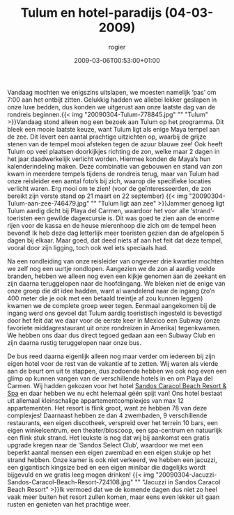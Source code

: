 ﻿---
title: Tulum en hotel-paradijs (04-03-2009)
author: rogier
type: post
date: 2009-03-06T00:53:00+01:00
url: /weblog/2009/03/06/tulum-en-hotel-paradijs-04-03-2009/
commentFolder: 2009-03-06-tulum-en-hotel-paradijs-04-03-2009
categories:
- Vakantie
tags:
- Maya\'s
- Mexico
- rondreis
- Tulum
resources:
- src: 20090304-Tulum-778845.jpg
  title: Tulum
- src: 20090304-Tulum-aan-zee-746479.jpg
  title: Tulum ligt aan zee
- src: 20090304-Jacuzzi-Sandos-Caracol-Beach-Resort-724108.jpg
  title: Jacuzzi in Sandos Caracol Beach Resort

---
Vandaag mochten we enigszins uitslapen, we moesten namelijk ‘pas’ om 7:00 aan het ontbijt zitten. Gelukkig hadden we allebei lekker geslapen in onze luxe bedden, dus konden we uitgerust aan onze laatste dag van de rondreis beginnen.{{< img "20090304-Tulum-778845.jpg" ""  "Tulum" >}}Vandaag stond alleen nog een bezoek aan Tulum op het programma. Dit bleek een mooie laatste keuze, want Tulum ligt als enige Maya tempel aan de zee. Dit levert een aantal prachtige uitzichten op, waarbij de grijze stenen van de tempel mooi afsteken tegen de azuur blauwe zee! Ook heeft Tulum op veel plaatsen doorkijkjes richting de zon, welke maar 2 dagen in het jaar daadwerkelijk verlicht worden. Hiermee konden de Maya’s hun kalenderindeling maken. Deze combinatie van gebouwen en stand van zon kwam in meerdere tempels tijdens de rondreis terug, maar van Tulum had onze reisleider een aantal foto’s bij zich, waarop die specifieke locaties verlicht waren. Erg mooi om te zien! (voor de geïnteresseerden, de zon bereikt zijn verste stand op 21 maart en 22 september) {{< img "20090304-Tulum-aan-zee-746479.jpg" ""  "Tulum ligt aan zee" >}}Jammer genoeg ligt Tulum aardig dicht bij Playa del Carmen, waardoor het voor alle ‘strand’-toeristen een gewilde dagexcursie is. Dit was goed te zien aan de enorme rijen voor de kassa en de heuse mierenhoop die zich om de tempel heen bevond! Ik heb deze dag letterlijk meer toeristen gezien dan de afgelopen 5 dagen bij elkaar. Maar goed, dat deed niets af aan het feit dat deze tempel, vooral door zijn ligging, toch ook wel iets speciaals had.   

Na een rondleiding van onze reisleider van ongeveer drie kwartier mochten we zelf nog een uurtje rondlopen. Aangezien we de zon al aardig voelde branden, hebben we alleen nog even een kijkje genomen aan de zeekant en zijn daarna teruggelopen naar de hoofdingang. We bleken niet de enige van onze groep die dit idee hadden, want al wandelend naar de ingang (zo’n 400 meter die je ook met een betaald treintje af zou kunnen leggen) kwamen we de complete groep weer tegen. Eenmaal aangekomen bij de ingang werd ons gevoel dat Tulum aardig toeristisch ingesteld is bevestigd door het feit dat we daar voor de eerste keer in Mexico een Subway (onze favoriete middagrestaurant uit onze rondreizen in Amerika) tegenkwamen. We hebben ons daar dus direct tegoed gedaan aan een Subway Club en zijn daarna rustig teruggelopen naar onze bus.  

De bus reed daarna eigenlijk alleen nog maar verder om iedereen bij zijn eigen hotel voor de rest van de vakantie af te zetten. Wij waren als vierde aan de beurt om uit te stappen, dus zodoende hebben we ook nog even een glimp op kunnen vangen van de verschillende hotels in en om Playa del Carmen. Wij hadden gekozen voor het hotel [Sandos Caracol Beach Resort & Spa](http://www.sandoshoteles.com/) en daar hebben we nu echt helemaal géén spijt van! Ons hotel bestaat uit allemaal kleinschalige appartementcomplexjes van max 12 appartementen. Het resort is flink groot, want ze hebben 78 van deze complexjes! Daarnaast hebben ze dan 4 zwembaden, 9 verschillende restaurants, een eigen discotheek, verspreid over het terrein 10 bars, een eigen winkelcentrum, een theater/bioscoop, een spa-centrum en natuurlijk een flink stuk strand. Het leukste is nog dat wij bij aankomst een gratis upgrade kregen naar de ‘Sandos Select Club’, waardoor we met een beperkt aantal mensen een eigen zwembad en een eigen stukje op het strand hebben. Onze kamer is ook niet verkeerd, we hebben een jacuzzi, een gigantisch kingsize bed en een eigen minibar die dagelijks wordt bijgevuld en we gratis leeg mogen drinken! {{< img "20090304-Jacuzzi-Sandos-Caracol-Beach-Resort-724108.jpg" ""  "Jacuzzi in Sandos Caracol Beach Resort" >}}Ik vermoed dat we de komende dagen dus niet zo heel vaak meer buiten het resort zullen komen, maar eens even lekker uit gaan rusten en genieten van het prachtige weer.
